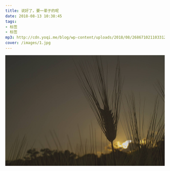 ```yaml
---
title: 说好了，要一辈子的呢
date: 2018-08-13 10:38:45
tags: 
- 标签
- 标签
mp3: http://cdn.yoqi.me/blog/wp-content/uploads/2018/08/2686710211033125894_hd.mp3
cover: /images/1.jpg
---
```

![](/images/1.jpg)


